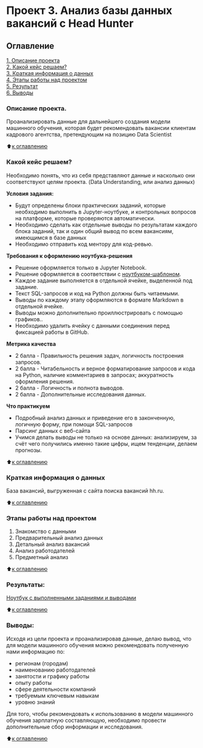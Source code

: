 # Проект 3. Анализ базы данных вакансий c Head Hunter

## Оглавление  
[1. Описание проекта](https://github.com/V3ence/DS_education/blob/main/project_2/README.md#Описание-проекта)  
[2. Какой кейс решаем?](https://github.com/V3ence/DS_education/blob/main/project_2/README.md#%D0%BA%D0%B0%D0%BA%D0%BE%D0%B9-%D0%BA%D0%B5%D0%B9%D1%81-%D1%80%D0%B5%D1%88%D0%B0%D0%B5%D0%BC)  
[3. Краткая информация о данных](https://github.com/V3ence/DS_education/blob/main/project_2/README.md#%D0%BA%D1%80%D0%B0%D1%82%D0%BA%D0%B0%D1%8F-%D0%B8%D0%BD%D1%84%D0%BE%D1%80%D0%BC%D0%B0%D1%86%D0%B8%D1%8F-%D0%BE-%D0%B4%D0%B0%D0%BD%D0%BD%D1%8B%D1%85)  
[4. Этапы работы над проектом](https://github.com/V3ence/DS_education/blob/main/project_2/README.md#Этапы-работы-над-проектом)  
[5. Результат](https://github.com/V3ence/DS_education/blob/main/project_2/README.md#Результаты)    
[6. Выводы](https://github.com/V3ence/DS_education/blob/main/project_2/README.md#Выводы)   


### Описание проекта.    
Проанализировать данные для дальнейшего создания модели машинного обучения, которая будет рекомендовать вакансии клиентам кадрового агентства, претендующим на позицию Data Scientist

:arrow_up:[к оглавлению](https://github.com/V3ence/DS_education/blob/main/project_2/README.md#Оглавление)

### Какой кейс решаем?    
Необходимо понять, что из себя представляют данные и насколько они соответствуют целям проекта. (Data Understanding, или анализ данных)

**Условия задания:**  
- Будут определены блоки практических заданий, которые необходимо выполнить в Jupyter-ноутбуке, и контрольных вопросов на платформе, которые проверяются автоматически.
- Необходимо сделать как отдельные выводы по результатам каждого блока заданий, так и один общий вывод по всем вакансиям, имеющимся в базе данных
- Необходимо отправить код ментору для код-ревью.

**Требования к оформлению ноутбука-решения**
- Решение оформляется только в Jupyter Notebook.
- Решение оформляется в соответствии с [ноутбуком-шаблоном](https://lms.skillfactory.ru/assets/courseware/v1/a39c1eedaae738f78d85c950f78223fa/asset-v1:SkillFactory+DST-3.0+28FEB2021+type@asset+block/Project_2_%D0%9D%D0%BE%D1%83%D1%82%D0%B1%D1%83%D0%BA_%D1%88%D0%B0%D0%B1%D0%BB%D0%BE%D0%BD.ipynb).
- Каждое задание выполняется в отдельной ячейке, выделенной под задание.
- Текст SQL-запросов и код на Python должны быть читаемыми.
- Выводы по каждому этапу оформляются в формате Markdown в отдельной ячейке.
- Выводы можно дополнительно проиллюстрировать с помощью графиков..
- Необходимо удалить ячейку с данными соединения перед фиксацией работы в GitHub.

**Метрика качества**   
- 2 балла -	Правильность решения задач, логичность построения запросов. 
- 2 балла -	Читабельность и верное форматирование запросов и кода на Python, наличие комментариев в запросах; аккуратность оформления решения.
- 2 балла -	Логичность и полнота выводов.
- 2 балла -	Дополнительные исследования данных.

**Что практикуем**     
- Подробный анализ данных и приведение его в законченную, логичную форму, при помощи SQL-запросов
- Парсинг данных с веб-сайта 
- Учимся делать выводы не только на основе данных: анализируем, за счёт чего получились именно такие цифры, ищем тенденции, делаем прогнозы. 

:arrow_up:[к оглавлению](https://github.com/V3ence/DS_education/blob/main/project_2/README.md#Оглавление)

### Краткая информация о данных
База вакансий, выгруженная с сайта поиска вакансий hh.ru.

:arrow_up:[к оглавлению](https://github.com/V3ence/DS_education/blob/main/project_2/README.md#Оглавление)

### Этапы работы над проектом
1. Знакомство с данными
2. Предварительный анализ данных
3. Детальный анализ вакансий
4. Анализ работодателей
5. Предметный анализ

:arrow_up:[к оглавлению](https://github.com/V3ence/DS_education/blob/main/project_2/README.md#Оглавление)

### Результаты:  
[Ноутбук с выполненными заданиями и выводами](https://github.com/V3ence/DS_education/blob/main/project_2/Project_2_%D0%9D%D0%BE%D1%83%D1%82%D0%B1%D1%83%D0%BA_%D1%88%D0%B0%D0%B1%D0%BB%D0%BE%D0%BD.ipynb)

:arrow_up:[к оглавлению](https://github.com/V3ence/DS_education/blob/main/project_2/README.md#Оглавление)

### Выводы: 
Исходя из цели проекта и проанализировав данные, делаю вывод, что для модели машинного обучения можно рекомендовать полученную нами информацию по:
* регионам (городам) 
* наименованию работодателей
* занятости и графику работы
* опыту работы
* сфере деятельности компаний
* требуемым ключевым навыкам
* уровню знаний

Для того, чтобы рекомендовать к использованию в модели машинного обучения зарплатную составляющую, необходимо провести дополнительные сбор информации и исследования.

:arrow_up:[к оглавлению](https://github.com/V3ence/DS_education/blob/main/project_2/README.md#Оглавление)
